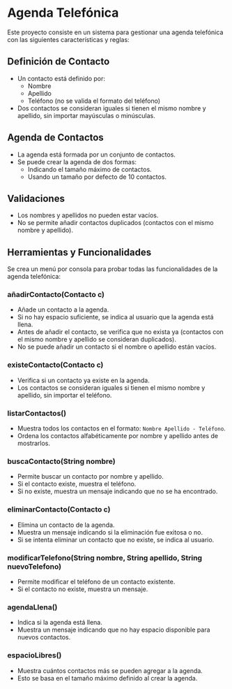 # Agenda Telefónica

Este proyecto consiste en un sistema para gestionar una agenda telefónica con las siguientes características y reglas:

## Definición de Contacto
- Un contacto está definido por:
  - Nombre
  - Apellido
  - Teléfono (no se valida el formato del teléfono)
- Dos contactos se consideran iguales si tienen el mismo nombre y apellido, sin importar mayúsculas o minúsculas.

## Agenda de Contactos
- La agenda está formada por un conjunto de contactos.
- Se puede crear la agenda de dos formas:
  - Indicando el tamaño máximo de contactos.
  - Usando un tamaño por defecto de 10 contactos.

## Validaciones
- Los nombres y apellidos no pueden estar vacíos.
- No se permite añadir contactos duplicados (contactos con el mismo nombre y apellido).


## Herramientas y Funcionalidades

Se crea un menú por consola para probar todas las funcionalidades de la agenda telefónica:

### añadirContacto(Contacto c)
- Añade un contacto a la agenda.
- Si no hay espacio suficiente, se indica al usuario que la agenda está llena.
- Antes de añadir el contacto, se verifica que no exista ya (contactos con el mismo nombre y apellido se consideran duplicados).
- No se puede añadir un contacto si el nombre o apellido están vacíos.

### existeContacto(Contacto c)
- Verifica si un contacto ya existe en la agenda.
- Los contactos se consideran iguales si tienen el mismo nombre y apellido, sin importar el teléfono.

### listarContactos()
- Muestra todos los contactos en el formato: `Nombre Apellido - Teléfono`.
- Ordena los contactos alfabéticamente por nombre y apellido antes de mostrarlos.

### buscaContacto(String nombre)
- Permite buscar un contacto por nombre y apellido.
- Si el contacto existe, muestra el teléfono.
- Si no existe, muestra un mensaje indicando que no se ha encontrado.

### eliminarContacto(Contacto c)
- Elimina un contacto de la agenda.
- Muestra un mensaje indicando si la eliminación fue exitosa o no.
- Si se intenta eliminar un contacto que no existe, se indica al usuario.

### modificarTelefono(String nombre, String apellido, String nuevoTelefono)
- Permite modificar el teléfono de un contacto existente.
- Si el contacto no existe, muestra un mensaje.

### agendaLlena()
- Indica si la agenda está llena.
- Muestra un mensaje indicando que no hay espacio disponible para nuevos contactos.

### espacioLibres()
- Muestra cuántos contactos más se pueden agregar a la agenda.
- Esto se basa en el tamaño máximo definido al crear la agenda.
